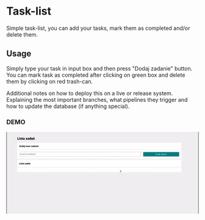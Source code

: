 # Task-list

Simple task-list, you can add your tasks, mark them as completed and/or delete them.

## Usage

Simply type your task in input box and then press "Dodaj zadanie" button. You can mark task as completed after clicking on green box and delete them by clicking on red trash-can.

Additional notes on how to deploy this on a live or release system. Explaining the most important branches, what pipelines they trigger and how to update the database (if anything special).

### DEMO
![DEMO GIF](gif/demo.gif)


